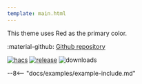```yaml
---
template: main.html
---
```


This theme uses Red as the primary color.

:material-github: [Github repository][m3-theme-github-url]

[![hacs][hacs-badge]][hacs-url]
[![release][release-badge]][release-url]
![downloads][downloads-badge]

--8<-- "docs/examples/example-include.md"

<!---
  References to pictures...
--->

[M3 Palettes]: ../assets/screenshots/m3-theme-d08-palettes.png
[M3 Surfaces]: ../assets/screenshots/m3-theme-d08-surfaces.png
[M3 Light]: ../assets/screenshots/m3-theme-d08-light.png
[M3 Dark]: ../assets/screenshots/m3-theme-d08-dark.png

[M3 Example Light]: ../assets/screenshots/m3-example-d08-light.png
[M3 Example Dark]: ../assets/screenshots/m3-example-d08-dark.png

<!---
  References to external links...
--->

[sak-example-12-url]: https://swiss-army-knife.docs.amoebelabs.com/examples/example-12/
[m3-theme-github-url]: https://github.com/AmoebeLabs/HA-Theme_M3-08-Red

<!-- Badges -->

[hacs-url]: https://github.com/hacs/default
[hacs-badge]: https://img.shields.io/badge/HACS-Default-41BDF5.svg?style=for-the-badge
[release-badge]: https://img.shields.io/github/v/release/AmoebeLabs/HA-Theme_M3-08-Red?style=for-the-badge
[downloads-badge]: https://img.shields.io/github/downloads/AmoebeLabs/HA-Theme_M3-08-Red/total?style=for-the-badge


<!-- References -->

[home-assistant]: https://www.home-assistant.io/
[home-assitant-theme-docs]: https://www.home-assistant.io/integrations/frontend/#defining-themes
[hacs]: https://hacs.xyz
[release-url]: https://github.com/AmoebeLabs/HA-Theme_M3-08-Red/releases
[sak-docs-url]: https://swiss-army-knife.docs.amoebelabs.com/
